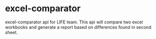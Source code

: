 # excel-comparator
excel-comparator api for LIFE team.
This api will compare two excel workbooks and generate a report based on differences found in second sheet.
